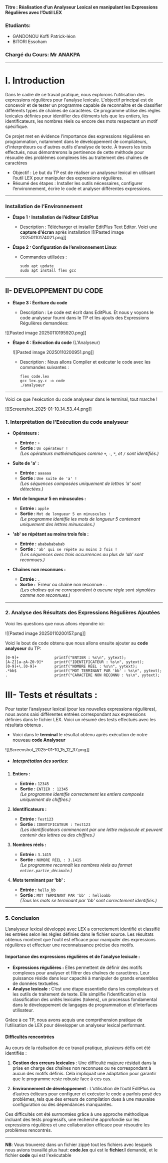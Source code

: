 

####          **Titre : Réalisation d’un Analyseur Lexical  en manipulant                                   les Expressions Régulières avec l’Outil LEX**










### **Etudiants**:
- GANDONOU Koffi Patrick-léon
- BITORI Essoham
### **Chargé du Cours**: Mr ANAKPA


























---

# I. **Introduction**

Dans le cadre de ce travail pratique, nous explorons l'utilisation des expressions régulières pour l'analyse lexicale. L'objectif principal est de concevoir et de tester un programme capable de reconnaître et de classifier différents types de chaînes de caractères. Ce programme utilise des règles lexicales définies pour identifier des éléments tels que les entiers, les identificateurs, les nombres réels ou encore des mots respectant un motif spécifique.

Ce projet met en évidence l'importance des expressions régulières en programmation, notamment dans le développement de compilateurs, d'interpréteurs ou d'autres outils d'analyse de texte. À travers les tests effectués, nous démontrerons la pertinence de cette méthode pour résoudre des problèmes complexes liés au traitement des chaînes de caractères


- Objectif : Le but du TP  est de réaliser un analyseur lexical en utilisant l’outil LEX pour manipuler des expressions régulières.
- Résumé des étapes : Installer les outils nécessaires, configurer l’environnement, écrire le code et analyser différentes expressions.

---

###  **Installation de l’Environnement**

- **Étape 1 : Installation de l’éditeur EditPlus**
    
    - Description : Télécharger et installer EditPlus Text Editor.
    Voici une **capture d'écran** après installation 
    ![[Pasted image 20250110174021.png]]
- **Étape 2 : Configuration de l’environnement Linux**
    
    - Commandes utilisées :
        
        ```
        sudo apt update
        sudo apt install flex gcc
        ```
        

---

## II- DEVELOPPEMENT DU CODE

- **Étape 3 : Écriture du code**
    
    - Description : Le code est écrit dans EditPlus. Et nous y voyons le code analyseur fourni dans le TP et les ajouts des Expressions Régulières demandées:

![[Pasted image 20250110195920.png]]


- **Étape 4 : Exécution du code** (L'Analyseur)


    ![[Pasted image 20250110200951.png]]
    - Description : Nous allons Compiler et exécuter le code avec les commandes suivantes :
        
        ```
        flex code.lex
        gcc lex.yy.c -o code
        ./analyseur
        ```
        
 

---

Voici ce que  l'exécution du code analyseur dans le terminal, tout marche !

![[Screenshot_2025-01-10_14_53_44.png]]

### 1. Interprétation de l'Exécution du code analyseur

- **Opérateurs :**
    
    - **Entrée :** `+`
    - **Sortie :** `Un opérateur !`  
        _(Les opérateurs mathématiques comme `+`, `-`, `*`, et `/` sont identifiés.)_

- **Suite de 'a' :**
    
    - **Entrée :** `aaaaaa`
    - **Sortie :** `Une suite de 'a' !`  
        _(Les séquences composées uniquement de lettres 'a' sont détectées.)_
- **Mot de longueur 5 en minuscules :**
    
    - **Entrée :** `apple`
    - **Sortie :** `Mot de longueur 5 en minuscules !`  
        _(Le programme identifie les mots de longueur 5 contenant uniquement des lettres minuscules.)_
- **'ab' se répétant au moins trois fois :**
    
    - **Entrée :** `abababababab`
    - **Sortie :** `'ab' qui se répète au moins 3 fois !`  
        _(Les séquences avec trois occurrences ou plus de 'ab' sont reconnues.)_

- **Chaînes non reconnues :**
    
    - **Entrée :** `.`
    - **Sortie :** `Erreur ou chaîne non reconnue : .  
        _(Les chaînes qui ne correspondent à aucune règle sont signalées comme non reconnues.)_
---

### 2. **Analyse des Résultats des Expressions Régulières Ajoutées** 
Voici les questions que nous allons répondre ici:

![[Pasted image 20250110200157.png]]

Voici le bout de code obtenu que nous allons ensuite ajouter au **code analyseur**  du TP:

```
[0-9]+                printf("ENTIER : %s\n", yytext);
[A-Z][a-zA-Z0-9]*     printf("IDENTIFICATEUR : %s\n", yytext);
[0-9]+\.[0-9]+        printf("NOMBRE RÉEL : %s\n", yytext);
.*bb$                 printf("MOT TERMINANT PAR 'bb' : %s\n", yytext);
.                     printf("CARACTÈRE NON RECONNU : %s\n", yytext);
```



# III- **Tests et résultats :**

Pour tester l’analyseur lexical (pour les nouvelles expressions régulières), nous avons saisi différentes entrées correspondant aux expressions définies dans le fichier LEX. Voici un résumé des tests effectués avec les résultats obtenus .

- Voici dans le **terminal** le résultat obtenu après exécution de notre nouveau **code Analyseur**

![[Screenshot_2025-01-10_15_12_37.png]]

- ##### Interprétation des sorties:
1. **Entiers :**
    
    - **Entrée :** `12345`
    - **Sortie :** `ENTIER : 12345`  
        _(Le programme identifie correctement les entiers composés uniquement de chiffres.)_
2. **Identificateurs :**
    
    - **Entrée :** `Test123`
    - **Sortie :** `IDENTIFICATEUR : Test123`  
        _(Les identificateurs commencent par une lettre majuscule et peuvent contenir des lettres ou des chiffres.)_
3. **Nombres réels :**
    
    - **Entrée :** `3.1415`
    - **Sortie :** `NOMBRE RÉEL : 3.1415`  
        _(Le programme reconnaît les nombres réels au format `entier.partie_décimale`.)_
4. **Mots terminant par 'bb' :**
    
    - **Entrée :** `hello_bb`
    - **Sortie :** `MOT TERMINANT PAR 'bb' : helloabb`  
        _(Tous les mots se terminant par 'bb' sont correctement identifiés.)_

---

### 5. **Conclusion**

L’analyseur lexical développé avec LEX a correctement identifié et classifié les entrées selon les règles définies dans le fichier source. Les résultats obtenus montrent que l’outil est efficace pour manipuler des expressions régulières et effectuer une reconnaissance précise des motifs.

#### **Importance des expressions régulières et de l’analyse lexicale :**

- **Expressions régulières :** Elles permettent de définir des motifs complexes pour analyser et filtrer des chaînes de caractères. Leur puissance réside dans leur capacité à manipuler de grands ensembles de données textuelles.
- **Analyse lexicale :** C’est une étape essentielle dans les compilateurs et les outils de traitement de texte. Elle simplifie l’identification et la classification des unités lexicales (tokens), un processus fondamental dans le développement de langages de programmation et d’interfaces utilisateur.

Grâce à ce TP, nous avons acquis une compréhension pratique de l’utilisation de LEX pour développer un analyseur lexical performant.

#### **Difficultés rencontrées**

Au cours de la réalisation de ce travail pratique, plusieurs défis ont été identifiés :

1. **Gestion des erreurs lexicales** : Une difficulté majeure résidait dans la prise en charge des chaînes non reconnues ou ne correspondant à aucun des motifs définis. Cela impliquait une adaptation pour garantir que le programme reste robuste face à ces cas.
    
2. **Environnement de développement** : L’utilisation de l’outil EditPlus ou d’autres éditeurs pour configurer et exécuter le code a parfois posé des problèmes, tels que des erreurs de compilation dues à une mauvaise configuration ou des dépendances manquantes.
    
Ces difficultés ont été surmontées grâce à une approche méthodique incluant des tests progressifs, une recherche approfondie sur les expressions régulières et une collaboration efficace pour résoudre les problèmes rencontrés.

---

 **NB**: Vous trouverez dans un fichier zippé tout les fichiers  avec lesquels nous avions travaillé plus haut: **code.lex** qui est le **fichier.l** demandé, et le fichier **code** qui est l'exécutable
